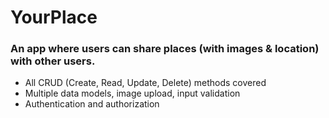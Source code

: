 # YourPlace

### An app where users can share places (with images & location) with other users.

- All CRUD (Create, Read,
Update, Delete) methods
covered
- Multiple data models,
image upload, input
validation
- Authentication and
authorization
